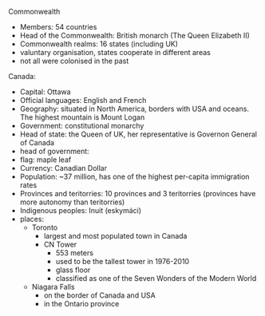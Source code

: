 Commonwealth
- Members: 54 countries
- Head of the Commonwealth: British monarch (The Queen Elizabeth II)
- Commonwealth realms: 16 states (including UK)
- valuntary organisation, states cooperate in different areas
- not all were colonised in the past

Canada:
- Capital: Ottawa
- Official languages: English and French
- Geography: situated in North America, borders with USA and oceans. The highest mountain is Mount Logan
- Government: constitutional monarchy
- Head of state: the Queen of UK, her representative is Governon General of Canada
- head of government:
- flag: maple leaf
- Currency: Canadian Dollar
- Population: ~37 million, has one of the highest per-capita immigration rates
- Provinces and teritorries: 10 provinces and 3 teritorries (provinces have more autonomy than teritorries)
- Indigenous peoples: Inuit (eskymáci)
- places:
  - Toronto
    - largest and most populated town in Canada
    - CN Tower
      - 553 meters
      - used to be the tallest tower in 1976-2010
      - glass floor
      - classified as one of the Seven Wonders of the Modern World
  - Niagara Falls
    - on the border of Canada and USA
    - in the Ontario province
